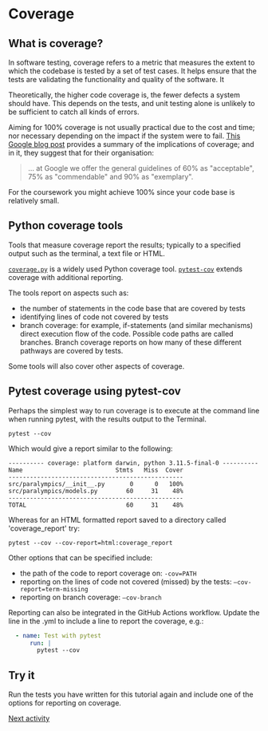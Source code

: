 # Coverage

## What is coverage?

In software testing, coverage refers to a metric that measures the extent to which the codebase is tested by a set of
test cases. It helps ensure that the tests are validating the functionality and quality of the software. It

Theoretically, the higher code coverage is, the fewer defects a system should have. This depends on the tests, and unit
testing alone is unlikely to be sufficient to catch all kinds of errors.

Aiming for 100% coverage is not usually practical due to the cost and time; nor necessary depending on the impact if the
system were to fail. [This Google blog post](https://testing.googleblog.com/2020/08/code-coverage-best-practices.html)
provides a summary of the implications of coverage; and in it, they suggest that for their organisation:
> ... at Google we offer the general guidelines of 60% as "acceptable", 75% as "commendable" and 90% as "exemplary".

For the coursework you might achieve 100% since your code base is relatively small.

## Python coverage tools

Tools that measure coverage report the results; typically to a specified output such as the terminal, a text file or
HTML.

[`coverage.py`](https://pypi.org/project/coverage/) is a widely used Python coverage tool. [
`pytest-cov`](https://pypi.org/project/pytest-cov/) extends coverage with additional reporting.

The tools report on aspects such as:

- the number of statements in the code base that are covered by tests
- identifying lines of code not covered by tests
- branch coverage: for example, if-statements (and similar mechanisms) direct execution flow of the code. Possible code
  paths are called branches. Branch coverage reports on how many of these different pathways are covered by tests.

Some tools will also cover other aspects of coverage.

## Pytest coverage using pytest-cov

Perhaps the simplest way to run coverage is to execute at the command line when running pytest, with the results output
to the Terminal.

```terminal
pytest --cov 
```

Which would give a report similar to the following:

```text
---------- coverage: platform darwin, python 3.11.5-final-0 ----------
Name                          Stmts   Miss  Cover
-------------------------------------------------
src/paralympics/__init__.py       0      0   100%
src/paralympics/models.py        60     31    48%
-------------------------------------------------
TOTAL                            60     31    48%
```

Whereas for an HTML formatted report saved to a directory called 'coverage_report' try:

```terminal
pytest --cov --cov-report=html:coverage_report
```

Other options that can be specified include:

- the path of the code to report coverage on: `-cov=PATH`
- reporting on the lines of code not covered (missed) by the tests: `–cov-report=term-missing`
- reporting on branch coverage: `–cov-branch`

Reporting can also be integrated in the GitHub Actions workflow. Update the line in the .yml to include a line to report
the coverage, e.g.:

```yaml
  - name: Test with pytest
      run: |
        pytest --cov
```

## Try it

Run the tests you have written for this tutorial again and include one of the options for reporting on coverage.

[Next activity](9-6-ai-testing.md)